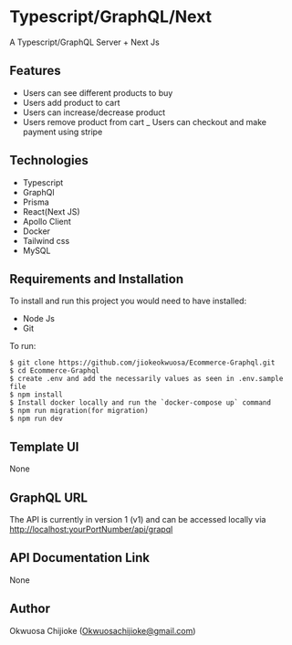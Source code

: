 # Typescript/GraphQL/Next
A Typescript/GraphQL Server + Next Js

## Features

- Users can see different products to buy
- Users add product to cart
- Users can increase/decrease product
- Users remove product from cart
_ Users can checkout and make payment using stripe

## Technologies

- Typescript
- GraphQl
- Prisma
- React(Next JS)
- Apollo Client 
- Docker
- Tailwind css
- MySQL

## Requirements and Installation

To install and run this project you would need to have installed:
- Node Js
- Git

To run:
```
$ git clone https://github.com/jiokeokwuosa/Ecommerce-Graphql.git
$ cd Ecommerce-Graphql
$ create .env and add the necessarily values as seen in .env.sample file
$ npm install
$ Install docker locally and run the `docker-compose up` command
$ npm run migration(for migration)
$ npm run dev
```

## Template UI

None

## GraphQL URL

The API is currently in version 1 (v1) and can be accessed locally via [http://localhost:yourPortNumber/api/grapql](http://localhost:yourPortNumber/api/grapql)

## API Documentation Link

None
## Author

Okwuosa Chijioke (Okwuosachijioke@gmail.com)



